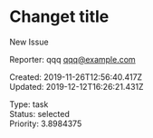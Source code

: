 # Changet title

New Issue

Reporter: qqq <qqq@example.com>  

Created: 2019-11-26T12:56:40.417Z  
Updated: 2019-12-12T16:26:21.431Z

Type: task  
Status: selected  
Priority: 3.8984375
